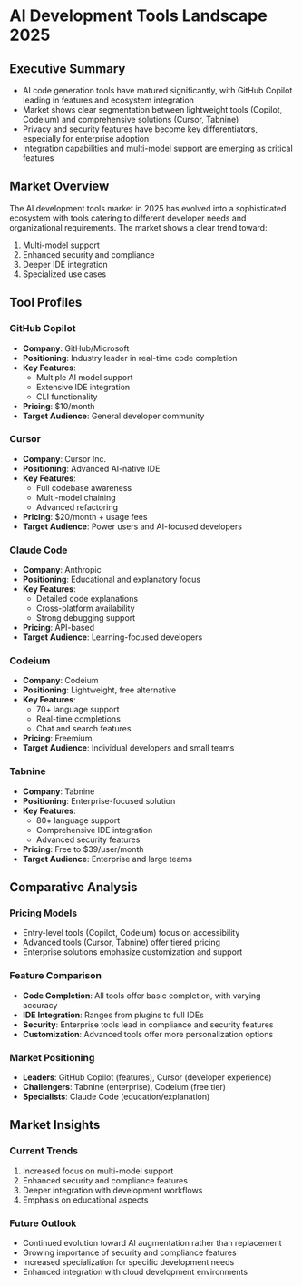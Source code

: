 # AI Development Tools Landscape 2025

## Executive Summary
- AI code generation tools have matured significantly, with GitHub Copilot leading in features and ecosystem integration
- Market shows clear segmentation between lightweight tools (Copilot, Codeium) and comprehensive solutions (Cursor, Tabnine)
- Privacy and security features have become key differentiators, especially for enterprise adoption
- Integration capabilities and multi-model support are emerging as critical features

## Market Overview

The AI development tools market in 2025 has evolved into a sophisticated ecosystem with tools catering to different developer needs and organizational requirements. The market shows a clear trend toward:

1. Multi-model support
2. Enhanced security and compliance
3. Deeper IDE integration
4. Specialized use cases

## Tool Profiles

### GitHub Copilot
- **Company**: GitHub/Microsoft
- **Positioning**: Industry leader in real-time code completion
- **Key Features**:
  - Multiple AI model support
  - Extensive IDE integration
  - CLI functionality
- **Pricing**: $10/month
- **Target Audience**: General developer community

### Cursor
- **Company**: Cursor Inc.
- **Positioning**: Advanced AI-native IDE
- **Key Features**:
  - Full codebase awareness
  - Multi-model chaining
  - Advanced refactoring
- **Pricing**: $20/month + usage fees
- **Target Audience**: Power users and AI-focused developers

### Claude Code
- **Company**: Anthropic
- **Positioning**: Educational and explanatory focus
- **Key Features**:
  - Detailed code explanations
  - Cross-platform availability
  - Strong debugging support
- **Pricing**: API-based
- **Target Audience**: Learning-focused developers

### Codeium
- **Company**: Codeium
- **Positioning**: Lightweight, free alternative
- **Key Features**:
  - 70+ language support
  - Real-time completions
  - Chat and search features
- **Pricing**: Freemium
- **Target Audience**: Individual developers and small teams

### Tabnine
- **Company**: Tabnine
- **Positioning**: Enterprise-focused solution
- **Key Features**:
  - 80+ language support
  - Comprehensive IDE integration
  - Advanced security features
- **Pricing**: Free to $39/user/month
- **Target Audience**: Enterprise and large teams

## Comparative Analysis

### Pricing Models
- Entry-level tools (Copilot, Codeium) focus on accessibility
- Advanced tools (Cursor, Tabnine) offer tiered pricing
- Enterprise solutions emphasize customization and support

### Feature Comparison
- **Code Completion**: All tools offer basic completion, with varying accuracy
- **IDE Integration**: Ranges from plugins to full IDEs
- **Security**: Enterprise tools lead in compliance and security features
- **Customization**: Advanced tools offer more personalization options

### Market Positioning
- **Leaders**: GitHub Copilot (features), Cursor (developer experience)
- **Challengers**: Tabnine (enterprise), Codeium (free tier)
- **Specialists**: Claude Code (education/explanation)

## Market Insights

### Current Trends
1. Increased focus on multi-model support
2. Enhanced security and compliance features
3. Deeper integration with development workflows
4. Emphasis on educational aspects

### Future Outlook
- Continued evolution toward AI augmentation rather than replacement
- Growing importance of security and compliance features
- Increased specialization for specific development needs
- Enhanced integration with cloud development environments